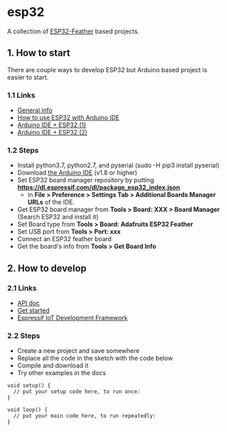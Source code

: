 # esp32

A collection of [ESP32-Feather](https://learn.adafruit.com/adafruit-huzzah32-esp32-feather) based projects.

## 1. How to start

There are couple ways to develop ESP32 but Arduino based project is easier to start.

### 1.1 Links

- [General info](https://learn.adafruit.com/adafruit-huzzah32-esp32-feather)
- [How to use ESP32 with Arduino IDE](https://learn.adafruit.com/adafruit-huzzah32-esp32-feather?view=all#using-with-arduino-ide)
- [Arduino IDE + ESP32 (1)](https://github.com/espressif/arduino-esp32)
- [Arduino IDE + ESP32 (2)](https://github.com/espressif/arduino-esp32/blob/master/docs/arduino-ide/boards_manager.md)

### 1.2 Steps

- Install python3.7, python2.7, and pyserial (sudo -H pip3 install pyserial) 
- Download [the Arduino IDE](https://www.arduino.cc/en/main/software) (v1.8 or higher)
- Set ESP32 board manager repository by putting **https://dl.espressif.com/dl/package_esp32_index.json** 
    - in **File > Preference > Settings Tab > Additional Boards Manager URLs** of the IDE.
- Get ESP32 board manager from **Tools > Board: XXX > Board Manager** (Search ESP32 and install it)
- Set Board type from **Tools > Board: Adafruits ESP32 Feather**
- Set USB port from **Tools > Port: xxx**
- Connect an ESP32 feather board
- Get the board's info from **Tools > Get Board Info**

## 2. How to develop

### 2.1 Links

- [API doc](https://docs.espressif.com/projects/esp-idf/en/latest/)
- [Get started](https://docs.espressif.com/projects/esp-idf/en/latest/get-started/index.html)
- [Espressif IoT Development Framework](https://github.com/espressif/esp-idf)

### 2.2 Steps

- Create a new project and save somewhere
- Replace all the code in the sketch with the code below
- Compile and download it 
- Try other examples in the docs

```
void setup() {
  // put your setup code here, to run once:
}

void loop() {
  // put your main code here, to run repeatedly:
}
```
